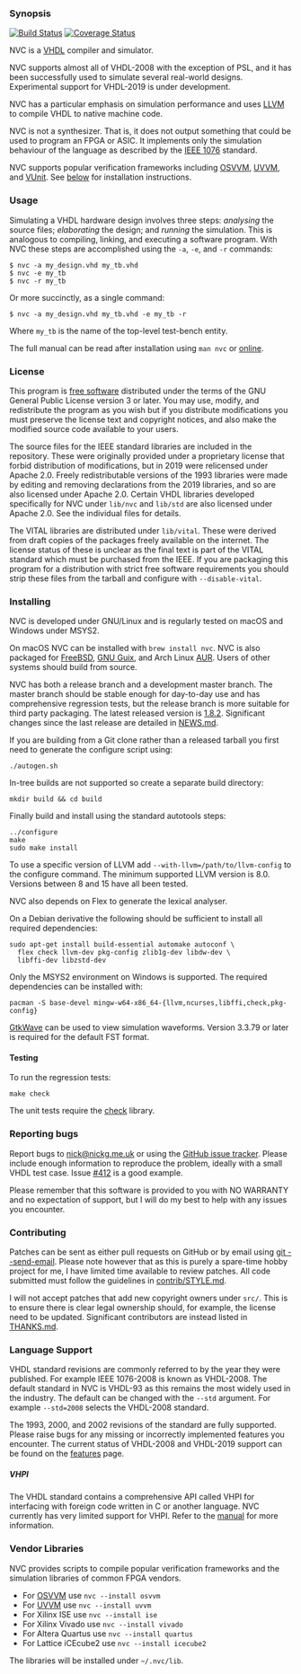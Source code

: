 ### Synopsis

[![Build
Status](https://github.com/nickg/nvc/workflows/Build%20and%20test/badge.svg?branch=master)](https://github.com/nickg/nvc/actions)
[![Coverage Status](https://coveralls.io/repos/github/nickg/nvc/badge.svg?branch=master)](https://coveralls.io/github/nickg/nvc?branch=master)

NVC is a [VHDL](https://en.wikipedia.org/wiki/VHDL) compiler and
simulator.

NVC supports almost all of VHDL-2008 with the exception of PSL, and it
has been successfully used to simulate several real-world designs.
Experimental support for VHDL-2019 is under development.

NVC has a particular emphasis on simulation performance and uses
[LLVM](https://llvm.org/) to compile VHDL to native machine code.

NVC is not a synthesizer.  That is, it does not output something that
could be used to program an FPGA or ASIC.  It implements only the
simulation behaviour of the language as described by the [IEEE
1076](https://standards.ieee.org/standard/1076-2019.html) standard.

NVC supports popular verification frameworks including
[OSVVM](https://osvvm.org/), [UVVM](https://www.uvvm.org/), and
[VUnit](https://vunit.github.io/).  See [below](#vendor-libraries) for
installation instructions.

### Usage

Simulating a VHDL hardware design involves three steps: _analysing_ the
source files; _elaborating_ the design; and _running_ the
simulation.  This is analogous to compiling, linking, and executing a
software program.  With NVC these steps are accomplished using the `-a`,
`-e`, and `-r` commands:

    $ nvc -a my_design.vhd my_tb.vhd
    $ nvc -e my_tb
    $ nvc -r my_tb

Or more succinctly, as a single command:

    $ nvc -a my_design.vhd my_tb.vhd -e my_tb -r

Where `my_tb` is the name of the top-level test-bench entity.

The full manual can be read after installation using `man nvc` or
[online](https://www.nickg.me.uk/nvc/manual.html).

### License

This program is [free
software](https://www.gnu.org/philosophy/free-sw.en.html) distributed
under the terms of the GNU General Public License version 3 or later.
You may use, modify, and redistribute the program as you wish but if you
distribute modifications you must preserve the license text and
copyright notices, and also make the modified source code available to
your users.

The source files for the IEEE standard libraries are included in the
repository.  These were originally provided under a proprietary license
that forbid distribution of modifications, but in 2019 were relicensed
under Apache 2.0.  Freely redistributable versions of the 1993 libraries
were made by editing and removing declarations from the 2019 libraries,
and so are also licensed under Apache 2.0.  Certain VHDL libraries
developed specifically for NVC under `lib/nvc` and `lib/std` are also
licensed under Apache 2.0.  See the individual files for details.

The VITAL libraries are distributed under `lib/vital`.  These were
derived from draft copies of the packages freely available on the
internet.  The license status of these is unclear as the final text is
part of the VITAL standard which must be purchased from the IEEE.  If
you are packaging this program for a distribution with strict free
software requirements you should strip these files from the tarball and
configure with `--disable-vital`.

### Installing

NVC is developed under GNU/Linux and is regularly tested on macOS and
Windows under MSYS2.

On macOS NVC can be installed with `brew install nvc`.  NVC is also
packaged for [FreeBSD](https://www.freshports.org/cad/nvc), [GNU
Guix](https://guix.gnu.org/packages/nvc-1.5.3/), and Arch Linux
[AUR](https://aur.archlinux.org/packages/nvc).  Users of other systems
should build from source.

NVC has both a release branch and a development master branch. The
master branch should be stable enough for day-to-day use and has
comprehensive regression tests, but the release branch is more suitable
for third party packaging.  The latest released version is
[1.8.2](https://github.com/nickg/nvc/releases/download/r1.8.2/nvc-1.8.2.tar.gz).
Significant changes since the last release are detailed in
[NEWS.md](NEWS.md).

If you are building from a Git clone rather than a released tarball you
first need to generate the configure script using:

    ./autogen.sh

In-tree builds are not supported so create a separate build directory:

    mkdir build && cd build

Finally build and install using the standard autotools steps:

    ../configure
    make
    sudo make install

To use a specific version of LLVM add `--with-llvm=/path/to/llvm-config`
to the configure command.  The minimum supported LLVM version is 8.0.
Versions between 8 and 15 have all been tested.

NVC also depends on Flex to generate the lexical analyser.

On a Debian derivative the following should be sufficient to install all
required dependencies:

    sudo apt-get install build-essential automake autoconf \
      flex check llvm-dev pkg-config zlib1g-dev libdw-dev \
      libffi-dev libzstd-dev

Only the MSYS2 environment on Windows is supported.  The required
dependencies can be installed with:

    pacman -S base-devel mingw-w64-x86_64-{llvm,ncurses,libffi,check,pkg-config}

[GtkWave](http://gtkwave.sourceforge.net/) can be used to view
simulation waveforms.  Version 3.3.79 or later is required for the
default FST format.

#### Testing

To run the regression tests:

    make check

The unit tests require the [check](https://libcheck.github.io/check/)
library.

### Reporting bugs

Report bugs to [nick@nickg.me.uk](mailto:nick+nvc@nickg.me.uk) or using
the [GitHub issue tracker](https://github.com/nickg/nvc/issues).  Please
include enough information to reproduce the problem, ideally with a
small VHDL test case.  Issue
[#412](https://github.com/nickg/nvc/issues/412) is a good example.

Please remember that this software is provided to you with NO WARRANTY
and no expectation of support, but I will do my best to help with any
issues you encounter.

### Contributing

Patches can be sent as either pull requests on GitHub or by email using
[git --send-email](https://git-send-email.io/).  Please note however
that as this is purely a spare-time hobby project for me, I have limited
time available to review patches.  All code submitted must follow the
guidelines in [contrib/STYLE.md](contrib/STYLE.md).

I will not accept patches that add new copyright owners under `src/`.
This is to ensure there is clear legal ownership should, for example,
the license need to be updated.  Significant contributors are instead
listed in [THANKS.md](THANKS.md).

### Language Support

VHDL standard revisions are commonly referred to by the year they were
published.  For example IEEE 1076-2008 is known as VHDL-2008.  The
default standard in NVC is VHDL-93 as this remains the most widely used
in the industry.  The default can be changed with the `--std` argument.
For example `--std=2008` selects the VHDL-2008 standard.

The 1993, 2000, and 2002 revisions of the standard are fully supported.
Please raise bugs for any missing or incorrectly implemented features
you encounter.  The current status of VHDL-2008 and VHDL-2019 support
can be found on the [features](https://www.nickg.me.uk/nvc/features.html)
page.

##### VHPI

The VHDL standard contains a comprehensive API called VHPI for
interfacing with foreign code written in C or another language.  NVC
currently has very limited support for VHPI.  Refer to the
[manual](https://www.nickg.me.uk/nvc/manual.html#VHPI) for more
information.

### Vendor Libraries

NVC provides scripts to compile popular verification frameworks and the
simulation libraries of common FPGA vendors.

* For [OSVVM](https://osvvm.org/) use `nvc --install osvvm`
* For [UVVM](https://www.uvvm.org/) use `nvc --install uvvm`
* For Xilinx ISE use `nvc --install ise`
* For Xilinx Vivado use `nvc --install vivado`
* For Altera Quartus use `nvc --install quartus`
* For Lattice iCEcube2 use `nvc --install icecube2`

The libraries will be installed under `~/.nvc/lib`.
